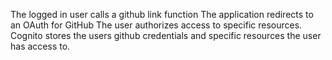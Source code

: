 The logged in user calls a github link function
The application redirects to an OAuth for GitHub
The user authorizes access to specific resources.
Cognito stores the users github credentials and specific resources the user has access to.